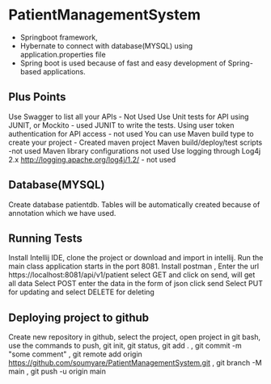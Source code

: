 # PatientManagementSystem

- Springboot framework, 
- Hybernate to connect with database(MYSQL) using application.properties file
- Spring boot is used because of fast and easy development of Spring-based applications.

Plus Points
------------
Use Swagger to list all your APIs - Not Used
Use Unit tests for API using JUNIT, or Mockito - used JUNIT to write the tests.
Using user token authentication for API access - not used
You can use Maven build type to create your project - Created maven project
Maven build/deploy/test scripts -not used
Maven library configurations not used
Use logging through Log4j 2.x http://logging.apache.org/log4j/1.2/ - not used

Database(MYSQL)
---------------
Create database patientdb.
Tables will be automatically created because of annotation which we have used.

Running Tests
--------------
Install Intellij IDE, clone the project or download and import in intellij.
Run the main class
application starts in the port 8081.
Install postman , 
Enter the url https://localhost:8081/api/v1/patient select GET and click on send, will get all data
Select POST enter the data in the form of json click send
Select PUT for updating
and select DELETE for deleting

Deploying project to github
---------------------------
Create new repository in github, 
select the project, open project in git bash,
use the commands to push,
git init,
git status,
git add . ,
git commit -m "some comment" ,
git remote add origin https://github.com/soumyare/PatientManagementSystem.git ,
git branch -M main ,
git push -u origin main
